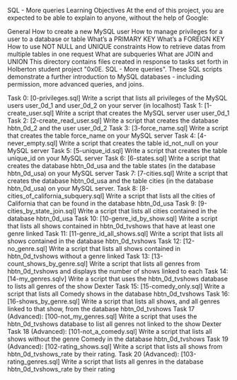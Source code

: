 SQL - More queries
Learning Objectives
At the end of this project, you are expected to be able to explain to anyone, without the help of Google:

General
How to create a new MySQL user
How to manage privileges for a user to a database or table
What’s a PRIMARY KEY
What’s a FOREIGN KEY
How to use NOT NULL and UNIQUE constraints
How to retrieve datas from multiple tables in one request
What are subqueries
What are JOIN and UNION
This directory contains files created in response to tasks set forth in Holberton student project "0x0E. SQL - More queries". These SQL scripts demonstrate a further introduction to MySQL databases - including permission, more advanced queries, and joins.

Task 0: [0-privileges.sql]
Write a script that lists all privileges of the MySQL users user_0d_1 and user_0d_2 on your server (in localhost)
Task 1: [1-create_user.sql]
Write a script that creates the MySQL server user user_0d_1
Task 2: [2-create_read_user.sql]
Write a script that creates the database hbtn_0d_2 and the user user_0d_2
Task 3: [3-force_name.sql]
Write a script that creates the table force_name on your MySQL server
Task 4: [4-never_empty.sql]
Write a script that creates the table id_not_null on your MySQL server
Task 5: [5-unique_id.sql]
Write a script that creates the table unique_id on your MySQL server
Task 6: [6-states.sql]
Write a script that creates the database hbtn_0d_usa and the table states (in the database hbtn_0d_usa) on your MySQL server
Task 7: [7-cities.sql]
Write a script that creates the database hbtn_0d_usa and the table cities (in the database hbtn_0d_usa) on your MySQL server.
Task 8: [8-cities_of_california_subquery.sql]
Write a script that lists all the cities of California that can be found in the database hbtn_0d_usa
Task 9: [9-cities_by_state_join.sql]
Write a script that lists all cities contained in the database hbtn_0d_usa
Task 10: [10-genre_id_by_show.sql]
Write a script that lists all shows contained in hbtn_0d_tvshows that have at least one genre linked
Task 11: [11-genre_id_all_shows.sql]
Write a script that lists all shows contained in the database hbtn_0d_tvshows
Task 12: [12-no_genre.sql]
Write a script that lists all shows contained in hbtn_0d_tvshows without a genre linked
Task 13: [13-count_shows_by_genre.sql]
Write a script that lists all genres from hbtn_0d_tvshows and displays the number of shows linked to each
Task 14: [14-my_genres.sqlv]
Write a script that uses the hbtn_0d_tvshows database to lists all genres of the show Dexter
Task 15: [15-comedy_only.sql]
Write a script that lists all Comedy shows in the database hbtn_0d_tvshows
Task 16: [16-shows_by_genre.sql]
Write a script that lists all shows, and all genres linked to that show, from the database hbtn_0d_tvshows
Task 17 (Advanced): [100-not_my_genres.sql]
Write a script that uses the hbtn_0d_tvshows database to list all genres not linked to the show Dexter
Task 18 (Advanced): [101-not_a_comedy.sql]
Write a script that lists all shows without the genre Comedy in the database hbtn_0d_tvshows
Task 19 (Advanced): [102-rating_shows.sql]
Write a script that lists all shows from hbtn_0d_tvshows_rate by their rating.
Task 20 (Advanced): [103-rating_genres.sql]
Write a script that lists all genres in the database hbtn_0d_tvshows_rate by their rating
